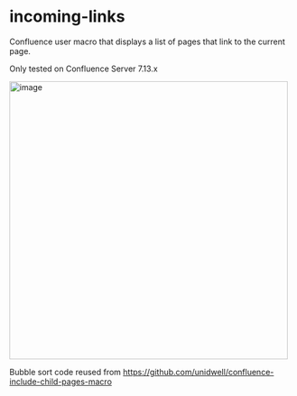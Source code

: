 # incoming-links
Confluence user macro that displays a list of pages that link to the current page.

Only tested on Confluence Server 7.13.x

<img width="493" alt="image" src="https://github.com/pdussart/incoming-links/assets/15105142/a1b4a748-6b5a-4480-abc6-1caeb641eb1d">


Bubble sort code reused from https://github.com/unidwell/confluence-include-child-pages-macro
